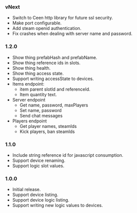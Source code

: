 ### vNext

- Switch to Ceen http library for future ssl security.
- Make port configurable.
- Add steam openid authentication.
- Fix crashes when dealing with server name and password.

### 1.2.0

- Show thing prefabHash and prefabName.
- Show thing reference ids in slots.
- Show thing health.
- Show thing access state.
- Support writing accessState to devices.
- Items endpoint:
  - item parent slotId and referenceId.
  - Item quantity text.
- Server endpoint
  - Get name, password, maxPlayers
  - Set name, password
  - Send chat messages
- Players endpoint
  - Get player names, steamIds
  - Kick players, ban steamIds

### 1.1.0

- Include string reference id for javascript consumption.
- Support device renaming.
- Support logic slot values.

### 1.0.0

- Initial release.
- Support device listing.
- Support device logic listing.
- Support writing new logic values to devices.
